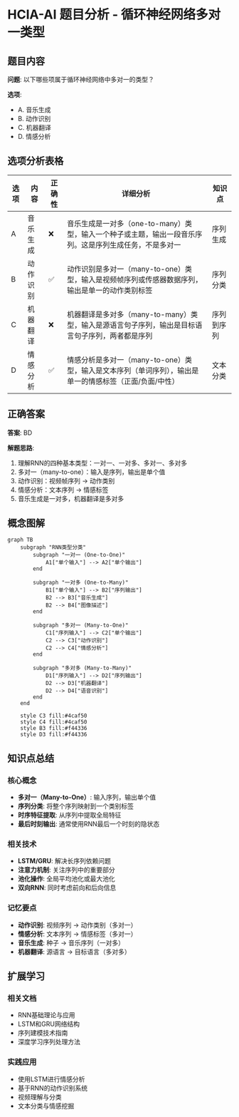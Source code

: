 # HCIA-AI 题目分析 - 循环神经网络多对一类型

## 题目内容

**问题**: 以下哪些项属于循环神经网络中多对一的类型？

**选项**:
- A. 音乐生成
- B. 动作识别
- C. 机器翻译
- D. 情感分析

## 选项分析表格

| 选项 | 内容 | 正确性 | 详细分析 | 知识点 |
|------|------|--------|----------|--------|
| A | 音乐生成 | ❌ | 音乐生成是一对多（one-to-many）类型，输入一个种子或主题，输出一段音乐序列。这是序列生成任务，不是多对一 | 序列生成 |
| B | 动作识别 | ✅ | 动作识别是多对一（many-to-one）类型，输入是视频帧序列或传感器数据序列，输出是单一的动作类别标签 | 序列分类 |
| C | 机器翻译 | ❌ | 机器翻译是多对多（many-to-many）类型，输入是源语言句子序列，输出是目标语言句子序列，两者都是序列 | 序列到序列 |
| D | 情感分析 | ✅ | 情感分析是多对一（many-to-one）类型，输入是文本序列（单词序列），输出是单一的情感标签（正面/负面/中性） | 文本分类 |

## 正确答案
**答案**: BD

**解题思路**: 
1. 理解RNN的四种基本类型：一对一、一对多、多对一、多对多
2. 多对一（many-to-one）：输入是序列，输出是单个值
3. 动作识别：视频帧序列 → 动作类别
4. 情感分析：文本序列 → 情感标签
5. 音乐生成是一对多，机器翻译是多对多

## 概念图解

```mermaid
graph TB
    subgraph "RNN类型分类"
        subgraph "一对一 (One-to-One)"
            A1["单个输入"] --> A2["单个输出"]
        end
        
        subgraph "一对多 (One-to-Many)"
            B1["单个输入"] --> B2["序列输出"]
            B2 --> B3["音乐生成"]
            B2 --> B4["图像描述"]
        end
        
        subgraph "多对一 (Many-to-One)"
            C1["序列输入"] --> C2["单个输出"]
            C2 --> C3["动作识别"]
            C2 --> C4["情感分析"]
        end
        
        subgraph "多对多 (Many-to-Many)"
            D1["序列输入"] --> D2["序列输出"]
            D2 --> D3["机器翻译"]
            D2 --> D4["语音识别"]
        end
    end
    
    style C3 fill:#4caf50
    style C4 fill:#4caf50
    style B3 fill:#f44336
    style D3 fill:#f44336
```

## 知识点总结

### 核心概念
- **多对一（Many-to-One）**: 输入序列，输出单个值
- **序列分类**: 将整个序列映射到一个类别标签
- **时序特征提取**: 从序列中提取全局特征
- **最后时刻输出**: 通常使用RNN最后一个时刻的隐状态

### 相关技术
- **LSTM/GRU**: 解决长序列依赖问题
- **注意力机制**: 关注序列中的重要部分
- **池化操作**: 全局平均池化或最大池化
- **双向RNN**: 同时考虑前向和后向信息

### 记忆要点
- **动作识别**: 视频序列 → 动作类别（多对一）
- **情感分析**: 文本序列 → 情感标签（多对一）
- **音乐生成**: 种子 → 音乐序列（一对多）
- **机器翻译**: 源语言 → 目标语言（多对多）

## 扩展学习

### 相关文档
- RNN基础理论与应用
- LSTM和GRU网络结构
- 序列建模技术指南
- 深度学习序列处理方法

### 实践应用
- 使用LSTM进行情感分析
- 基于RNN的动作识别系统
- 视频理解与分类
- 文本分类与情感挖掘